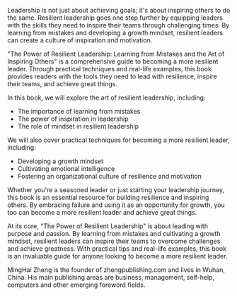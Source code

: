 
Leadership is not just about achieving goals; it's about inspiring others to do the same. Resilient leadership goes one step further by equipping leaders with the skills they need to inspire their teams through challenging times. By learning from mistakes and developing a growth mindset, resilient leaders can create a culture of inspiration and motivation.

"The Power of Resilient Leadership: Learning from Mistakes and the Art of Inspiring Others" is a comprehensive guide to becoming a more resilient leader. Through practical techniques and real-life examples, this book provides readers with the tools they need to lead with resilience, inspire their teams, and achieve great things.

In this book, we will explore the art of resilient leadership, including:

* The importance of learning from mistakes
* The power of inspiration in leadership
* The role of mindset in resilient leadership

We will also cover practical techniques for becoming a more resilient leader, including:

* Developing a growth mindset
* Cultivating emotional intelligence
* Fostering an organizational culture of resilience and motivation

Whether you're a seasoned leader or just starting your leadership journey, this book is an essential resource for building resilience and inspiring others. By embracing failure and using it as an opportunity for growth, you too can become a more resilient leader and achieve great things.

At its core, "The Power of Resilient Leadership" is about leading with purpose and passion. By learning from mistakes and cultivating a growth mindset, resilient leaders can inspire their teams to overcome challenges and achieve greatness. With practical tips and real-life examples, this book is an invaluable guide for anyone looking to become a more resilient leader.

MingHai Zheng is the founder of zhengpublishing.com and lives in Wuhan, China. His main publishing areas are business, management, self-help, computers and other emerging foreword fields.
